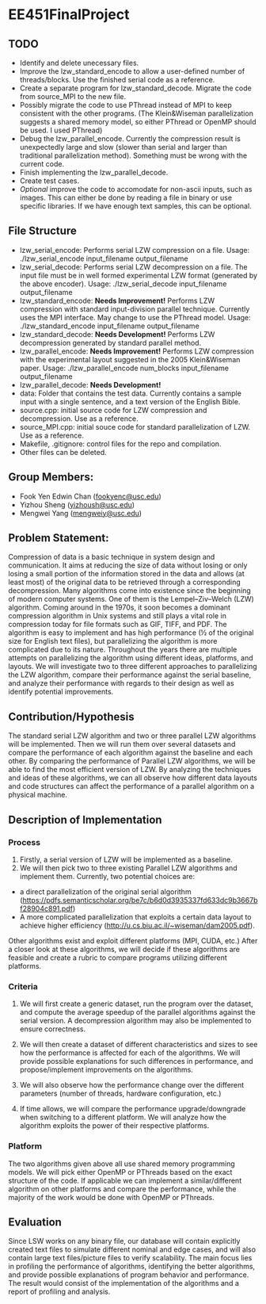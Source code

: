 # EE451FinalProject

## TODO
- Identify and delete unecessary files.
- Improve the lzw_standard_encode to allow a user-defined number of threads/blocks. Use the finished serial code as a reference. 
- Create a separate program for lzw_standard_decode. Migrate the code from source_MPI to the new file.
- Possibly migrate the code to use PThread instead of MPI to keep consistent with the other programs. (The Klein&Wiseman parallelization suggests a shared memory model, so either PThread or OpenMP should be used. I used PThread)
- Debug the lzw_parallel_encode. Currently the compression result is unexpectedly large and slow (slower than serial and larger than traditional parallelization method). Something must be wrong with the current code.
- Finish implementing the lzw_parallel_decode. 
- Create test cases.
- *Optional* improve the code to accomodate for non-ascii inputs, such as images. This can either be done by reading a file in binary or use specific libraries. If we have enough text samples, this can be optional.

## File Structure
- lzw_serial_encode: Performs serial LZW compression on a file. Usage: ./lzw_serial_encode input_filename output_filename
- lzw_serial_decode: Performs serial LZW decompression on a file. The input file must be in well formed experimental LZW format (generated by the above encoder). Usage: ./lzw_serial_decode input_filename output_filename
- lzw_standard_encode: **Needs Improvement!** Performs LZW compression with standard input-division parallel technique. Currently uses the MPI interface. May change to use the PThread model. Usage: ./lzw_standard_encode input_filename output_filename 
- lzw_standard_decode: **Needs Development!** Performs LZW decompression generated by standard parallel method. 
- lzw_parallel_encode: **Needs Improvement!** Performs LZW compression with the experimental layout suggested in the 2005 Klein&Wiseman paper. Usage: ./lzw_parallel_encode num_blocks input_filename output_filename
- lzw_parallel_decode: **Needs Development!**
- data: Folder that contains the test data. Currently contains a sample input with a single sentence, and a text version of the English Bible.
- source.cpp: initial source code for LZW compression and decompression. Use as a reference.
- source_MPI.cpp: initial souce code for standard parallelization of LZW. Use as a reference.
- Makefile, .gitignore: control files for the repo and compilation. 
- Other files can be deleted.

## Group Members:
- Fook Yen Edwin Chan (fookyenc@usc.edu)
- Yizhou Sheng (yizhoush@usc.edu) 
- Mengwei Yang (mengweiy@usc.edu)

## Problem Statement:
Compression of data is a basic technique in system design and communication. It aims at reducing the size of data without losing or only losing a small portion of the information stored in the data and allows (at least most) of the original data to be retrieved through a corresponding decompression. Many algorithms come into existence since the beginning of modern computer systems. One of them is the Lempel–Ziv–Welch (LZW) algorithm. Coming around in the 1970s, it soon becomes a dominant compression algorithm in Unix systems and still plays a vital role in compression today for file formats such as GIF, TIFF, and PDF. The algorithm is easy to implement and has high performance (½ of the original size for English text files), but parallelizing the algorithm is more complicated due to its nature. Throughout the years there are multiple attempts on parallelizing the algorithm using different ideas, platforms, and layouts. We will investigate two to three different approaches to parallelizing the LZW algorithm, compare their performance against the serial baseline, and analyze their performance with regards to their design as well as identify potential improvements.

## Contribution/Hypothesis
The standard serial LZW algorithm and two or three parallel LZW algorithms will be implemented. Then we will run them over several datasets and compare the performance of each algorithm against the baseline and each other. By comparing the performance of Parallel LZW algorithms, we will be able to find the most efficient version of LZW. By analyzing the techniques and ideas of these algorithms, we can all observe how different data layouts and code structures can affect the performance of a parallel algorithm on a physical machine.

## Description of Implementation

### Process
1. Firstly, a serial version of LZW will be implemented as a baseline.
2. We will then pick two to three existing Parallel LZW algorithms and implement them. Currently, two potential choices are: 
- a direct parallelization of the original serial algorithm (https://pdfs.semanticscholar.org/be7c/b6d0d3935337fd633dc9b3667bf28904c891.pdf)
- A more complicated parallelization that exploits a certain data layout to achieve higher efficiency (http://u.cs.biu.ac.il/~wiseman/dam2005.pdf).

Other algorithms exist and exploit different platforms (MPI, CUDA, etc.) After a closer look at these algorithms, we will decide if these algorithms are feasible and create a rubric to compare programs utilizing different platforms. 

### Criteria
1. We will first create a generic dataset, run the program over the dataset, and compute the average speedup of the parallel algorithms against the serial version. A decompression algorithm may also be implemented to ensure correctness.

2. We will then create a dataset of different characteristics and sizes to see how the performance is affected for each of the algorithms. We will provide possible explanations for such differences in performance, and propose/implement improvements on the algorithms. 

3. We will also observe how the performance change over the different parameters (number of threads, hardware configuration, etc.)

4. If time allows, we will compare the performance upgrade/downgrade when switching to a different platform. We will analyze how the algorithm exploits the power of their respective platforms.

### Platform
The two algorithms given above all use shared memory programming models. We will pick either OpenMP or PThreads based on the exact structure of the code. If applicable we can implement a similar/different algorithm on other platforms and compare the performance, while the majority of the work would be done with OpenMP or PThreads.


## Evaluation 
Since LSW works on any binary file, our database will contain explicitly created text files to simulate different nominal and edge cases, and will also contain large text files/picture files to verify scalability. The main focus lies in profiling the performance of algorithms, identifying the better algorithms, and provide possible explanations of program behavior and performance. The result would consist of the implementation of the algorithms and a report of profiling and analysis. 

